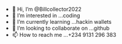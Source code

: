 - 👋 Hi, I’m @Billcollector2022
- 👀 I’m interested in ...coding
- 🌱 I’m currently learning ...hackin wallets
- 💞️ I’m looking to collaborate on ...github
- 📫 How to reach me ...+234 9131 296 383

<!---
Billcollector2022/Billcollector2022 is a ✨ special ✨ repository because its `README.md` (this file) appears on your GitHub profile.
You can click the Preview link to take a look at your changes.
--->
